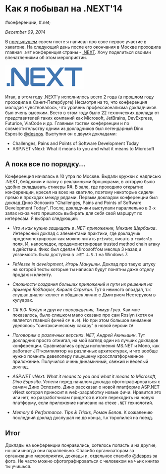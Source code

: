 # Как я побывал на .NEXT'14

#конференции, #.net;

_December 09, 2014_

В [предыдущем](http://alfilatov.com/blog/2014/12/09/vpiechatlieniia-ot-piervogho-khakatona/) своем посте я написал про свое первое участие в хакатоне. На следующий день после его окончания в Москве проходила главная ```.NET``` конференция страны - [.NEXT](http://dotnext.ru/). Хочу поделиться своими впечатлениями об этом мероприятии.

![.Next Logo](images/screenshots/dotnext_logo.png)

Итак, в этом году .NEXT'у исполнилось всего 2 года ([в прошлом году](http://dotnext.ru/spb2014/) проходила в Санкт-Петербурге) Несмотря на то, что конференция молодая чувствовалось, что уровень профессионализма докладчиков был очень высоким. Всего в этом году было 22 технических доклада от представителей таких компаний как Microsoft, JetBrains, DevExpress, Futurice, ViaCode и др.
Главным гостем конференции и по совместительству одним из докладчиков был легендарный Dino Esposito [@despos](https://twitter.com/despos). Выступил он с двумя докладами:

* Challenges, Pains and Points of Software Development Today
* ASP.NET vNext: What it means to you and what it means to Microsoft

## А пока все по порядку...
Конференция началась в 10 утра по Москве. Выдали кружки с надписью .NEXT, бейджики и папку с рекламными брошюрами, в которую было удобно складывать стикеры R#. В зале, где проходило открытие конференции, кресел на всех на хватило, поэтому некоторые сидели прямо в проходах между рядами. Первым докладом конференции был доклад Дино Эспозито "Challenges, Pains and Points of Software Development Today". После, докладчики выступали параллельно в 3-х залах из-за чего пришлось выбирать для себя свой маршрут по интересам. Я выбрал следующий:

* *Что и как нужно защищать в .NET-приложении, Михаил Щербаков*.
Интересный доклад с элементами практики, где докладчик продемонстрировал как можно читать ```private```, писать в ```readonly``` поля. И, напоследок, продемонстрировал trusted method chain атаку в действии. Фикс был сделан Mircosoft'ом месяца 3 назад и уязвимость была доступна в ```.NET 4.5.1``` на Windows 7.

* *FitNesse in development, Игорь Манушин*.
Доклад про такую штуку на которой тесты которые ты написал будут понятны даже отделу продаж и клиенту.

* *Сложности создания больших приложений и пути их решения на примере ReSharper, Кирилл Скрыган*.
Тут я немного опоздал, т.к слушал диалог коллег и общался лично с Дмитрием Нестеруком в кулуарах. 

* *C# 6.0: Roslyn и другие нововведения, Тимур Гуев*.
Как мне показалось, было слишком мало сказано про сам Roslyn (хотя он является главной фичей ```C# 6.0```). Но при этом большое внимание уделялось "синтаксическому сахару" в новой версии ```C#```

* *Поговорим о различных версиях .NET, Андрей Акиньшин*.
Тут докладчик просто отжигал, на мой взгляд один из лучших докладов конференции. Сравнивались среды исполнения MS.NET и Mono, как работает JIT-компилятор на различных архитектурах, и что вообще нужно помнить девелоперу пишушему кроссплатформенное приложение. Получился очень динамичный, свежий и веселый доклад. 

* *ASP.NET vNext: What it means to you and what it means to Microsoft, Dino Esposito*.
Успели перед началом доклада сфотографироваться с самим Дино Эспозито.
Дино рассказал о новой платформе ASP.NET vNext которая приносит в web-разработку новые фичи. Нравится это или нет, но разработчикам придется в итоге переходить на новую платформу, если приложение написано на стеке ```.NET``` технологий.

* *Memory & Performance. Tips & Tricks, Роман Белов*.
К сожалению последний доклад дослушал не до конца, т.к торопился на поезд.

## Итог
Доклады на конференции понравились, хотелось попасть и на другие, но шли иногда они параллельно. Спасибо организаторам за организацию мероприятия, доклады и, отдельное спасибо [@despos](https://twitter.com/despos) за фото.
Не часто можно сфотографироваться с человеком на чьих книгах ты учишься.